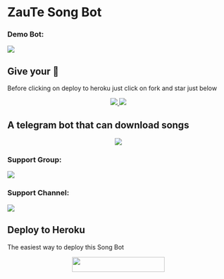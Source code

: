 # ZauTe Song Bot

### Demo Bot:
<a href="https://t.me/ZKSongBot"><img src="https://img.shields.io/badge/Demo-Telegram%20Bot-red.svg?logo=telegram"></a>

## Give your 💙

Before clicking on deploy to heroku just click on fork and star just below

<p align="center">
  <a href="https://github.com/ZauTeKm/ZKSongBot/fork">
    <img src="https://img.shields.io/github/forks/ZauTeKm/ZKSongBot?label=Fork&style=social">
    
  </a>
  <a href="https://github.com/ZauTeKm/ZKSongBot">
    <img src="https://img.shields.io/github/stars/ZauTeKm/ZKSongBot?style=social">
  </a>
</p>

## A telegram bot that can download songs
<p align="center">
  <img src="https://telegra.ph/file/78fe41cc88d0b8a472ef0.jpg">
</p>

### Support Group:
<a href="https://t.me/ZauTeSupport"><img src="https://img.shields.io/badge/Telegram-Join%20Telegram%20Group-blue.svg?logo=telegram"></a>
### Support Channel:
<a href="https://t.me/ZauTeKm"><img src="https://img.shields.io/badge/Telegram-Join%20Telegram%20Channel-red.svg?logo=telegram"></a>

## Deploy to Heroku

The easiest way to deploy this Song Bot
<p align="center"><a href="https://heroku.com/deploy?template=https://github.com/ZauTeKm/ZKSongBot"> <img src="https://img.shields.io/badge/Deploy%20To%20Heroku-blueviolet?style=for-the-badge&logo=heroku" width="210" height="34.45"/></a></p>
